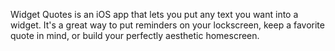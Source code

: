 Widget Quotes is an iOS app that lets you put any text you want into a widget. It's a great way to put reminders on your lockscreen, keep a favorite quote in mind, or build your perfectly aesthetic homescreen.

